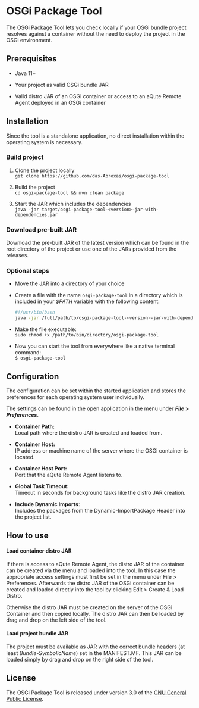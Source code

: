 # OSGi Package Tool

The OSGi Package Tool lets you check locally if your OSGi bundle project resolves against a container without the need to deploy the project in the OSGi environment.


## Prerequisites
* Java 11+

* Your project as valid OSGi bundle JAR

* Valid distro JAR of an OSGi container or access to an aQute Remote Agent deployed in an OSGi container


## Installation
Since the tool is a standalone application, no direct installation within the operating system is necessary.


### Build project
1. Clone the project locally \
`git clone https://github.com/das-Abroxas/osgi-package-tool`

2. Build the project \
`cd osgi-package-tool && mvn clean package`

3. Start the JAR which includes the dependencies \
`java -jar target/osgi-package-tool-<version>-jar-with-dependencies.jar`


### Download pre-built JAR
Download the pre-built JAR of the latest version which can be found in the root directory of the project or use one of the JARs provided from the releases.


### Optional steps

* Move the JAR into a directory of your choice
* Create a file with the name `osgi-package-tool` in a directory which is included in your *$PATH* variable with the following content:
  ```sh
  #!/usr/bin/bash
  java -jar /full/path/to/osgi-package-tool-<version>-jar-with-dependencies.jar
  ```
  
* Make the file executable: \
  `sudo chmod +x /path/to/bin/directory/osgi-package-tool`

* Now you can start the tool from everywhere like a native terminal command: \
  `$ osgi-package-tool`

## Configuration
The configuration can be set within the started application and stores the preferences for each operating system user individually.

The settings can be found in the open application in the menu under **_File_ > _Preferences_**.

* **Container Path:** \
Local path where the distro JAR is created and loaded from.

* **Container Host:** \
IP address or machine name of the server where the OSGi container is located.

* **Container Host Port:** \
Port that the aQute Remote Agent listens to.

* **Global Task Timeout:** \
Timeout in seconds for background tasks like the distro JAR creation.

* **Include Dynamic Imports:** \
Includes the packages from the Dynamic-ImportPackage Header into the project list.


## How to use

#### Load container distro JAR

If there is access to aQute Remote Agent, the distro JAR of the container can be created via the menu and loaded into the tool. In this case the appropriate access settings must first be set in the menu under File > Preferences. Afterwards the distro JAR of the OSGi container can be created and loaded directly into the tool by clicking Edit > Create & Load Distro.

Otherwise the distro JAR must be created on the server of the OSGi Container and then copied locally. The distro JAR can then be loaded by drag and drop on the left side of the tool.


#### Load project bundle JAR

The project must be available as JAR with the correct bundle headers (at least _Bundle-SymbolicName_) set in the MANIFEST.MF. This JAR can be loaded simply by drag and drop on the right side of the tool.


## License
The OSGi Package Tool is released under version 3.0 of the [GNU General Public License](https://www.gnu.org/licenses/gpl-3.0.de.html).
